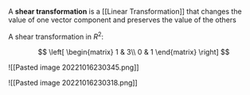A **shear transformation** is a [[Linear Transformation]] that changes the value of one vector component and preserves the value of the others

A shear transformation in $R^2$:

$$
\left[
\begin{matrix}
1 & 3\\
0 & 1
\end{matrix}
\right]
$$

![[Pasted image 20221016230345.png]]

![[Pasted image 20221016230318.png]]
